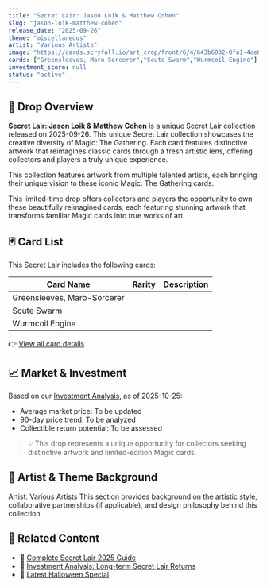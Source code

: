 ```yaml
---
title: "Secret Lair: Jason Loik & Matthew Cohen"
slug: "jason-loik-matthew-cohen"
release_date: "2025-09-26"
theme: "miscellaneous"
artist: "Various Artists"
image: "https://cards.scryfall.io/art_crop/front/6/4/643b6832-0fa1-4ce8-bda8-00fe9810ffeb.jpg?1758777130"
cards: ["Greensleeves, Maro-Sorcerer","Scute Swarm","Wurmcoil Engine"]
investment_score: null
status: "active"
---
```


## 💠 Drop Overview
**Secret Lair: Jason Loik & Matthew Cohen** is a unique Secret Lair collection released on 2025-09-26. This unique Secret Lair collection showcases the creative diversity of Magic: The Gathering. Each card features distinctive artwork that reimagines classic cards through a fresh artistic lens, offering collectors and players a truly unique experience.

This collection features artwork from multiple talented artists, each bringing their unique vision to these iconic Magic: The Gathering cards.

This limited-time drop offers collectors and players the opportunity to own these beautifully reimagined cards, each featuring stunning artwork that transforms familiar Magic cards into true works of art.

## 🃏 Card List
This Secret Lair includes the following cards:

| Card Name | Rarity | Description |
|-----------|---------|-------------|
| Greensleeves, Maro-Sorcerer |  |  |
| Scute Swarm |  |  |
| Wurmcoil Engine |  |  |

👉 [View all card details](/cards?drop=jason-loik-matthew-cohen)

## 📈 Market & Investment
Based on our [Investment Analysis](/investment/jason-loik-matthew-cohen), as of 2025-10-25:
- Average market price: To be updated
- 90-day price trend: To be analyzed
- Collectible return potential: To be assessed

> 💡 This drop represents a unique opportunity for collectors seeking distinctive artwork and limited-edition Magic cards.

## 🎨 Artist & Theme Background
Artist: Various Artists
This section provides background on the artistic style, collaborative partnerships (if applicable), and design philosophy behind this collection.

## 🔗 Related Content
- 📰 [Complete Secret Lair 2025 Guide](/news/secret-lair-2025-complete-guide)
- 💼 [Investment Analysis: Long-term Secret Lair Returns](/investment)
- 🎃 [Latest Halloween Special](/drops/secret-scare-superdrop-2025)
